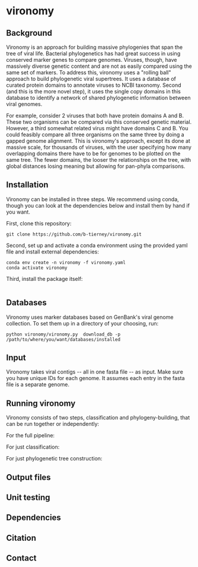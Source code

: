 # vironomy

## Background

Vironomy is an approach for building massive phylogenies that span the tree of viral life. Bacterial phylogenetics has had great success in using conserved marker genes to compare genomes. Viruses, though, have massively diverse genetic content and are not as easily compared using the same set of markers. To address this, vironomy uses a "rolling ball" approach to build phylogenetic viral supertrees. It uses a database of curated protein domains to annotate viruses to NCBI taxonomy. Second (and this is the more novel step), it uses the single copy domains in this database to identify a network of shared phylogenetic information between viral genomes.

For example, consider 2 viruses that both have protein domains A and B. These two organisms can be compared via this conserved genetic material. However, a third somewhat related virus might have domains C and B. You could feasibly compare all three organisms on the same three by doing a gapped genome alignment. This is vironomy's approach, except its done at massive scale, for thousands of viruses, with the user specifying how many overlapping domains there have to be for genomes to be plotted on the same tree. The fewer domains, the looser the relationships on the tree, with global distances losing meaning but allowing for pan-phyla comparisons.

## Installation

Vironomy can be installed in three steps. We recommend using conda, though you can look at the dependencies below and install them by hand if you want.

First, clone this repository:

```
git clone https://github.com/b-tierney/vironomy.git
```

Second, set up and activate a conda environment using the provided yaml file and install external dependencies:

```
conda env create -n vironomy -f vironomy.yaml 
conda activate vironomy
```

Third, install the package itself:

```

```

## Databases

Vironomy uses marker databases based on GenBank's viral genome collection. To set them up in a directory of your choosing, run:

```
python vironomy/vironomy.py  download_db -p /path/to/where/you/want/databases/installed
```

## Input

Vironomy takes viral contigs -- all in one fasta file -- as input. Make sure you have unique IDs for each genome. It assumes each entry in the fasta file is a separate genome.

## Running vironomy

Vironomy consists of two steps, classification and phylogeny-building, that can be run together or independently:

For the full pipeline:


For just classification:


For just phylogenetic tree construction:

## Output files

## Unit testing

## Dependencies

## Citation

## Contact













